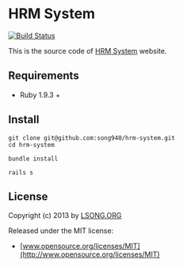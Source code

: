 HRM System
=============

[![Build Status](https://travis-ci.org/song940/hrm-system.png?branch=master)](https://travis-ci.org/song940/hrm-system)

This is the source code of [HRM System](https://hrm-system.herokuapp.com) website.

## Requirements

* Ruby 1.9.3 +

## Install

```
git clone git@github.com:song940/hrm-system.git
cd hrm-system

bundle install

rails s
```
## License

Copyright (c) 2013 by [LSONG.ORG](http://lsong.org)


Released under the MIT license:

* [www.opensource.org/licenses/MIT](http://www.opensource.org/licenses/MIT)

